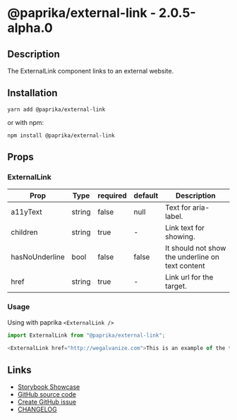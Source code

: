 <!-- start: Autogenerated - do not modify -->

# @paprika/external-link - 2.0.5-alpha.0

## Description

The ExternalLink component links to an external website.

## Installation

```
yarn add @paprika/external-link
```

or with npm:

```
npm install @paprika/external-link
```

## Props

### ExternalLink

| Prop           | Type   | required | default | Description                                      |
| -------------- | ------ | -------- | ------- | ------------------------------------------------ |
| a11yText       | string | false    | null    | Text for aria-label.                             |
| children       | string | true     | -       | Link text for showing.                           |
| hasNoUnderline | bool   | false    | false   | It should not show the underline on text content |
| href           | string | true     | -       | Link url for the target.                         |

<!-- end: Autogenerated - do not modify -->
<!-- content -->

### Usage

Using with paprika `<ExternalLink />`

```js
import ExternalLink from "@paprika/external-link";

<ExternalLink href="http://wegalvanize.com">This is an example of the text for component</ExternalLink>;
```

<!-- eoContent -->

## Links

- [Storybook Showcase](https://paprika.highbond.com/?path=/story/buttons-externallink--showcase)
- [GitHub source code](https://github.com/acl-services/paprika/tree/master/packages/ExternalLink/src)
- [Create GitHub issue](https://github.com/acl-services/paprika/issues/new?label=[]&title=@paprika/external-link%20[help]:%20your%20short%20description&body=%0A%23%20Help%20wanted%0A%0A%23%23%20Please%20write%20your%20question.%0A*A%20clear%20and%20concise%20description%20of%20what%20the%20question%20is*%0A%0A%23%23%20Additional%20context%0A*Add%20any%20other%20context%20or%20screenshots%20about%20your%20question%20here.*%0A)
- [CHANGELOG](https://github.com/acl-services/paprika/tree/master/packages/ExternalLink/CHANGELOG.md)
